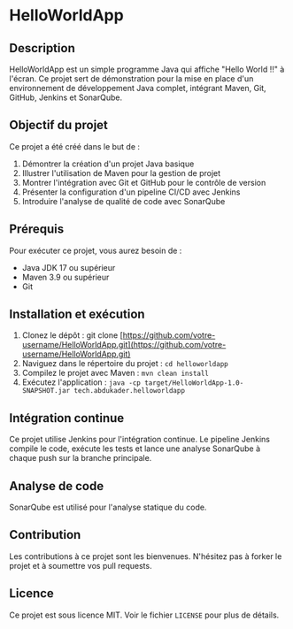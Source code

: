 # HelloWorldApp

## Description
HelloWorldApp est un simple programme Java qui affiche "Hello World !!" à l'écran. Ce projet sert de démonstration pour la mise en place d'un environnement de développement Java complet, intégrant Maven, Git, GitHub, Jenkins et SonarQube.

## Objectif du projet
Ce projet a été créé dans le but de :
1. Démontrer la création d'un projet Java basique
2. Illustrer l'utilisation de Maven pour la gestion de projet
3. Montrer l'intégration avec Git et GitHub pour le contrôle de version
4. Présenter la configuration d'un pipeline CI/CD avec Jenkins
5. Introduire l'analyse de qualité de code avec SonarQube

## Prérequis
Pour exécuter ce projet, vous aurez besoin de :
- Java JDK 17 ou supérieur
- Maven 3.9 ou supérieur
- Git

## Installation et exécution

1. Clonez le dépôt :
   git clone [https://github.com/votre-username/HelloWorldApp.git](https://github.com/votre-username/HelloWorldApp.git)
2. Naviguez dans le répertoire du projet :
   `cd helloworldapp`
3. Compilez le projet avec Maven :
   `mvn clean install`
4. Exécutez l'application :
   `java -cp target/HelloWorldApp-1.0-SNAPSHOT.jar tech.abdukader.helloworldapp`

## Intégration continue
Ce projet utilise Jenkins pour l'intégration continue. Le pipeline Jenkins compile le code, exécute les tests et lance une analyse SonarQube à chaque push sur la branche principale.

## Analyse de code
SonarQube est utilisé pour l'analyse statique du code.

## Contribution
Les contributions à ce projet sont les bienvenues. N'hésitez pas à forker le projet et à soumettre vos pull requests.

## Licence
Ce projet est sous licence MIT. Voir le fichier `LICENSE` pour plus de détails.
